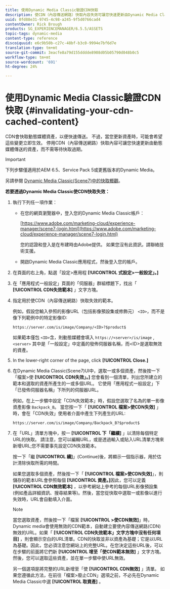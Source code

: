 ```yaml
---
title: 使用Dynamic Media Classic驗證CDN快取
description: 使CDN（內容傳送網路）快取內容失效可讓您快速更新由Dynamic Media Classic傳送的資產，而不需等待快取過期。
uuid: 0fd88e31-9745-4c98-a245-9f5d0766cad4
contentOwner: Rick Brough
products: SG_EXPERIENCEMANAGER/6.5.5/ASSETS
topic-tags: dynamic-media
content-type: reference
discoiquuid: e6c9b50b-c27c-48bf-b3c0-9994e7bf6d7e
translation-type: tm+mt
source-git-commit: 3eacfe8a79d155dddde8908d05b05790d048b0c5
workflow-type: tm+mt
source-wordcount: '691'
ht-degree: 24%

---
```



# 使用Dynamic Media Classic驗證CDN快取 {#invalidating-your-cdn-cached-content}

CDN會快取動態媒體資產，以便快速傳送。 不過，當您更新資產時，可能會希望這些變更立即生效。 停用CDN（內容傳送網路）快取內容可讓您快速更新由動態媒體傳送的資產，而不需等待快取過期。

>[!IMPORTANT]
>
>下列步驟僅適用於AEM 6.5、Service Pack 5或更舊版本的Dynamic Media。

另請參閱 [Dynamic Media Classic(Scene7)中的快取概觀](https://helpx.adobe.com/experience-manager/scene7/kb/base/caching-questions/scene7-caching-overview.html)。

**若要透過Dynamic Media Classic使CDN快取失效：**

1. 執行下列任一項作業：

   * 在您的網頁瀏覽器中，登入您的Dynamic Media Classic帳戶：

      [https://www.adobe.com/marketing-cloud/experience-manager/scene7-login.html](https://www.adobe.com/marketing-cloud/experience-manager/scene7-login.html)

      您的認證和登入是在布建時由Adobe提供。 如果您沒有此資訊，請聯絡技術支援。

   * 開啟Dynamic Media Classic應用程式，然後登入您的帳戶。

1. 在頁面的右上角，點選「設定>應用程 **[!UICONTROL 式設定>一般設定」。]**
1. 在「應用程式一般設定」頁面的「伺服器」群組標題下，找出「 **[!UICONTROL CDN失效範本]** 」文字方塊。

1. 指定用於使CDN（內容傳送網路）快取失效的範本。

   例如，假設您輸入參照的影像URL（包括影像預設集或修飾元） `<ID>`，而不是像下列範例中的特定影像ID:

   `https://server.com/is/image/Company/<ID>?$product$`

   如果範本僅包 `<ID>`含，則動態媒體會填入 `https://<server>/is/image` , `<server>` 其中是「一般設定」中定義的發佈伺服器名稱，而&lt;ID>是選取無效的資產。

1. In the lower-right corner of the page, click **[!UICONTROL Close.]**
1. 在Dynamic Media Classic(Scene7)UI中，選取一或多個資產，然後按一下「檔案>使 **[!UICONTROL CDN失效」。]** 您會看到一個清單，列出您所建立的範本和選取的資產所產生的一或多個URL。 它使用「應用程式一般設定」下「已發佈伺服器名稱」下所列的伺服器URL。

   例如，在上一步驟中設定「CDN失效範本」時，假設您選取了名為的單一影像資產影像 `Backpack_B`。 當您按一下「 **[!UICONTROL 檔案>使CDN失效]** 」時，會在「CDN失效」使用者介面中產生下列產生的URL:

   `https://server.com/is/image/Company/Backpack_B?$product$`

1. 在「URL」清單方塊中，按一 **[!UICONTROL 下「繼續]** 」以清除每個特定URL的快取。 請注意，您可以編輯URL，或是透過輸入或貼入URL清單方塊來新增URL;您不需要事先設定CDN失效範本。

   按一下「繼 **[!UICONTROL 續]**」(Continue)後，將顯示一個指示器，用於估計清除快取所需的時間。

   如果您選取多個資產，然後按一下「 **[!UICONTROL 檔案>使CDN失效]**」，則儲存的範本URL會參照每個 **[!UICONTROL 資產。]**&#x200B;因此，您可以定義 **[!UICONTROL CDN無效範本]** ，以參考網站上參考的每個URL影像預設集 (例如產品詳細資訊、搜尋結果等)。然後，當您從快取中選取一或影像以進行失效時，URL會自動填入介面。

   >[!NOTE]
   >
   >當您選取資產，然後按一下「檔案 **[!UICONTROL >使CDN無效]**」時，Dynamic media會使用無效的CDN範本，自動建立要使內容傳送網路(CDN)無效的URL。如果「 **[!UICONTROL CDN失效範本」文字方塊中沒有任何項目]** ，則會顯示空白的URL清單。CDN的快取並非以資產為基礎；它是以URL為基礎。因此，您必須注意您網站上的完整URL。在您決定這些URL後，可以在步驟的前面將它們新 **[!UICONTROL 增至「使CDN範本無效]** 」文字方塊。然後，您可以選取這些資產，並在單一步驟中使URL無效。
   >
   >另一個選項是將完整的URL新增至「使 **[!UICONTROL CDN無效]** 」清單。 如果您遵循此方法，在前往「檔案>廢止CDN」選項之前，不必先在Dynamic Media Classic中選 **[!UICONTROL 取資產]** 。

